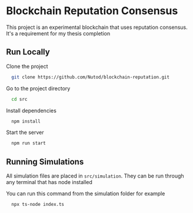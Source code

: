 # Blockchain Reputation Consensus

This project is an experimental blockchain that uses reputation consensus. It's a requirement for my thesis completion

## Run Locally

Clone the project

```bash
  git clone https://github.com/Nutod/blockchain-reputation.git
```

Go to the project directory

```bash
  cd src
```

Install dependencies

```bash
  npm install
```

Start the server

```bash
  npm run start
```

## Running Simulations

All simulation files are placed in `src/simulation`. They can be run through any terminal that has node installed

You can run this command from the simulation folder for example

```bash
  npx ts-node index.ts
```
